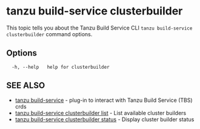 # tanzu build-service clusterbuilder

This topic tells you about the Tanzu Build Service CLI `tanzu build-service clusterbuilder` command options.

## Options

```console
  -h, --help   help for clusterbuilder
```

## SEE ALSO

* [tanzu build-service](tanzu_build-service.hbs.md)	 - plug-in to interact with Tanzu Build Service (TBS) crds
* [tanzu build-service clusterbuilder list](tanzu_build-service_clusterbuilder_list.hbs.md)	 - List available cluster builders
* [tanzu build-service clusterbuilder status](tanzu_build-service_clusterbuilder_status.hbs.md)	 - Display cluster builder status

